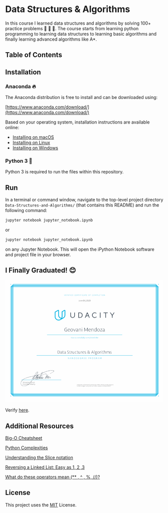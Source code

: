 # Data Structures & Algorithms

In this course I learned data structures and algorithms by solving 100+ practice problems :rocket: :rocket: :rocket:. The course starts from learning python programming to learning data structures to learning basic algorithms and finally learning advanced algorithms like A*.

## Table of Contents


## Installation

### Anaconda :fire:

The Anaconda distribution is free to install and can be downloaded using:

[https://www.anaconda.com/download/](https://www.anaconda.com/download/)

Based on your operating system, installation instructions are available online:

- [Installing on macOS](https://docs.anaconda.com/anaconda/install/mac-os/)
- [Installing on Linux](https://docs.anaconda.com/anaconda/install/linux/)
- [Installing on Windows](https://docs.anaconda.com/anaconda/install/windows/)

### Python 3 :snake:

Python 3 is required to run the files within this repository.

## Run
In a terminal or command window, navigate to the top-level project directory `Data-Structures-and-Algorithms/` (that contains this README) and run the following command:

```bash
jupyter notebook jupyter_notebook.ipynb
```

or
```bash
jupyter notebook jupyter_notebook.ipynb
```

on any Jupyter Notebook.
This will open the iPython Notebook software and project file in your browser.

## I Finally Graduated! :blush:

![](assets/data-structures-and-algorithms.jpg)

Verify [here](https://graduation.udacity.com/confirm/WKU9MZGP).
## Additional Resources

[Big-O Cheatsheet](https://www.bigocheatsheet.com/)

[Python Complexities](https://wiki.python.org/moin/TimeComplexity)

[Understanding the Slice notation](https://stackoverflow.com/questions/509211/understanding-slice-notation)

[Reversing a Linked List: Easy as 1, 2 ,3](https://medium.com/outco/reversing-a-linked-list-easy-as-1-2-3-560fbffe2088)

[What do these operators mean (** , ^ , %, //)?](https://stackoverflow.com/questions/15193927/what-do-these-operators-mean/15193961)

## License

This project uses the [MIT](https://choosealicense.com/licenses/mit/) License.